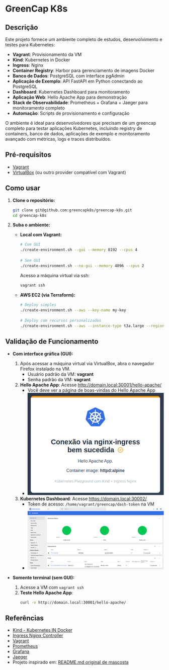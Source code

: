 # GreenCap K8s

## Descrição

Este projeto fornece um ambiente completo de estudos, desenvolvimento e testes para Kubernetes:

- **Vagrant**: Provisionamento da VM
- **Kind**: Kubernetes in Docker
- **Ingress**: Nginx
- **Container Registry**: Harbor para gerenciamento de imagens Docker
- **Banco de Dados**: PostgreSQL com interface pgAdmin
- **Aplicação de Exemplo**: API FastAPI em Python conectando ao PostgreSQL
- **Dashboard**: Kubernetes Dashboard para monitoramento
- **Aplicação Web**: Hello Apache App para demonstração
- **Stack de Observabilidade**: Prometheus + Grafana + Jaeger para monitoramento completo
- **Automação**: Scripts de provisionamento e configuração

O ambiente é ideal para desenvolvedores que precisam de um greencap completo para testar aplicações Kubernetes, incluindo registry de containers, banco de dados, aplicações de exemplo e monitoramento avançado com métricas, logs e traces distribuídos.

## Pré-requisitos

- [Vagrant](https://www.vagrantup.com/)
- [VirtualBox](https://www.virtualbox.org/) (ou outro provider compatível com Vagrant)

## Como usar

1. **Clone o repositório:**
   ```sh
   git clone git@github.com:greencapk8s/greencap-k8s.git
   cd greencap-k8s
   ```

2. **Suba o ambiente:**

   - **Local com Vagrant:**
     ```sh
     # Com GUI
     ./create-environment.sh --gui --memory 8192 --cpus 4
     
     # Sem GUI
     ./create-environment.sh --no-gui --memory 4096 --cpus 2
     ```

     Acesso a máquina virtual via ssh:
     ```sh
     vagrant ssh
     ```
   
   - **AWS EC2 (via Terraform):**
     ```sh
     # Deploy simples
     ./create-environment.sh --aws --key-name my-key
     
     # Deploy com recursos personalizados
     ./create-environment.sh --aws --instance-type t3a.large --region us-east-1 --key-name my-key
     ```

## Validação de Funcionamento

- **Com interface gráfica (GUI):**
  1. Após acessar a máquina virtual via VirtualBox, abra o navegador Firefox instalado na VM.
     - Usuário padrão da VM: **vagrant**
     - Senha padrão da VM: **vagrant**
  2. **Hello Apache App**: Acesse http://domain.local:30001/hello-apache/
     - Você deve ver a página de boas-vindas do Hello Apache App
     - ![Exemplo Hello Apache App](./images/hello-apache-app.png)
  3. **Kubernetes Dashboard**: Acesse https://domain.local:30002/
     - Token de acesso: `/home/vagrant/greencap/dash-token` na VM
     - ![Kubernetes Dashboard](./images/kube-dashboard.png)

- **Somente terminal (sem GUI):**
  1. Acesse a VM com `vagrant ssh`
  2. **Teste Hello Apache App**:
     ```sh
     curl -v http://domain.local:30001/hello-apache/
     ```
     
## Referências

- [Kind - Kubernetes IN Docker](https://kind.sigs.k8s.io/)
- [Ingress Nginx Controller](https://kubernetes.github.io/ingress-nginx/)
- [Vagrant](https://www.vagrantup.com/)
- [Prometheus](https://prometheus.io/)
- [Grafana](https://grafana.com/)
- [Jaeger](https://www.jaegertracing.io/)
- Projeto inspirado em: [README.md original de mascosta](https://github.com/mascosta/docs/blob/main/kind-ingress-nginx/README.md)

